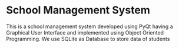 # School Management System 

This is a school management system developed using PyQt having a Graphical User Interface and implemented using Object Oriented Programming. 
We use SQLite as Database to store data of students
